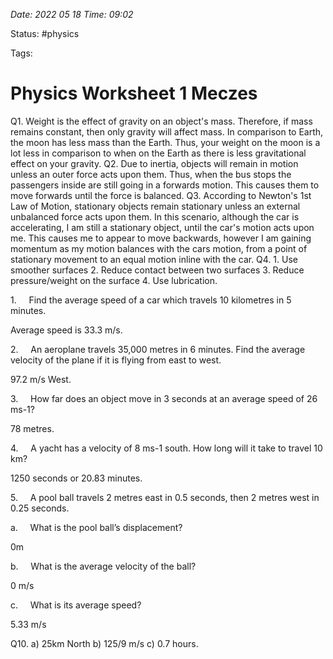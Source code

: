 
*Date: 2022 05 18 Time: 09:02*

Status: #physics

Tags: 
# Physics Worksheet 1 Meczes


Q1. Weight is the effect of gravity on an object's mass. Therefore, if mass remains constant, then only gravity will affect mass. In comparison to Earth, the moon has less mass than the Earth. Thus, your weight on the moon is a lot less in comparison to when on the Earth as there is less gravitational effect on your gravity.
Q2. Due to inertia, objects will remain in motion unless an outer force acts upon them. Thus, when the bus stops the passengers inside are still going in a forwards motion. This causes them to move forwards until the force is balanced.
Q3. According to Newton's 1st Law of Motion, stationary objects remain stationary unless an external unbalanced force acts upon them. In this scenario, although the car is accelerating, I am still a stationary object, until the car's motion acts upon me. This causes me to appear to move backwards, however I am gaining momentum as my motion balances with the cars motion, from a point of stationary movement to an equal motion inline with the car.
Q4. 1. Use smoother surfaces 2. Reduce contact between two surfaces 3. Reduce pressure/weight on the surface 4. Use lubrication.

1.     Find the average speed of a car which travels 10 kilometres in 5 minutes.

Average speed is 33.3 m/s.

2.     An aeroplane travels 35,000 metres in 6 minutes. Find the average velocity of the plane if it is flying from east to west.

97.2 m/s West.

3.     How far does an object move in 3 seconds at an average speed of 26 ms-1?

78 metres.

4.     A yacht has a velocity of 8 ms-1 south. How long will it take to travel 10 km?

1250 seconds or 20.83 minutes.

5.     A pool ball travels 2 metres east in 0.5 seconds, then 2 metres west in 0.25 seconds.

a.     What is the pool ball’s displacement?

0m

b.     What is the average velocity of the ball?

0 m/s

c.     What is its average speed?

5.33 m/s

Q10. 
a) 25km North
b) 125/9 m/s
c) 0.7 hours.